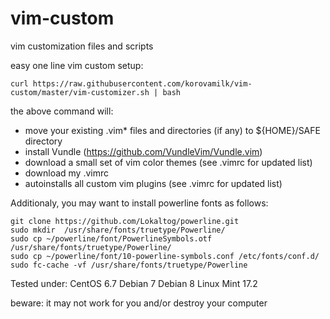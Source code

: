 # vim-custom
vim customization files and scripts

easy one line vim custom setup:

```
curl https://raw.githubusercontent.com/korovamilk/vim-custom/master/vim-customizer.sh | bash
```

the above command will:
* move your existing .vim* files and directories (if any) to ${HOME}/SAFE directory
* install Vundle (https://github.com/VundleVim/Vundle.vim)
* download a small set of vim color themes (see .vimrc for updated list)
* download my .vimrc
* autoinstalls all custom vim plugins (see .vimrc for updated list)

Additionaly, you may want to install powerline fonts as follows:

```
git clone https://github.com/Lokaltog/powerline.git
sudo mkdir  /usr/share/fonts/truetype/Powerline/
sudo cp ~/powerline/font/PowerlineSymbols.otf /usr/share/fonts/truetype/Powerline/
sudo cp ~/powerline/font/10-powerline-symbols.conf /etc/fonts/conf.d/
sudo fc-cache -vf /usr/share/fonts/truetype/Powerline
```

Tested under:
CentOS 6.7
Debian 7
Debian 8
Linux Mint 17.2

beware: it may not work for you and/or destroy your computer
